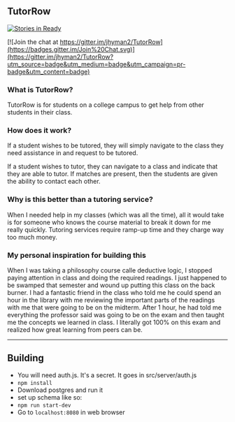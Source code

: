 TutorRow
----

[![Stories in Ready](https://badge.waffle.io/jhyman2/TutorRow.png?label=ready&title=Ready)](http://waffle.io/jhyman2/TutorRow)

[![Join the chat at https://gitter.im/jhyman2/TutorRow](https://badges.gitter.im/Join%20Chat.svg)](https://gitter.im/jhyman2/TutorRow?utm_source=badge&utm_medium=badge&utm_campaign=pr-badge&utm_content=badge)

### What is TutorRow?

TutorRow is for students on a college campus to get help from other students in their class.

### How does it work?

If a student wishes to be tutored, they will simply navigate to the class they need assistance in and request to be tutored.

If a student wishes to tutor, they can navigate to a class and indicate that they are able to tutor. If matches are present, then the students are given the ability to contact each other.

### Why is this better than a tutoring service?

When I needed help in my classes (which was all the time), all it would take is for someone who knows the course material to break it down for me really quickly. Tutoring services require ramp-up time and they charge way too much money.

### My personal inspiration for building this

When I was taking a philosophy course calle deductive logic, I stopped paying attention in class and doing the required readings. I just happened to be swamped that semester and wound up putting this class on the back burner. I had a fantastic friend in the class who told me he could spend an hour in the library with me reviewing the important parts of the readings with me that were going to be on the midterm. After 1 hour, he had told me everything the professor said was going to be on the exam and then taught me the concepts we learned in class. I literally got 100% on this exam and realized how great learning from peers can be.

----
## Building
- You will need auth.js. It's a secret. It goes in src/server/auth.js
- `npm install`
- Download postgres and run it
- set up schema like so:
- `npm run start-dev`
- Go to `localhost:8080` in web browser
